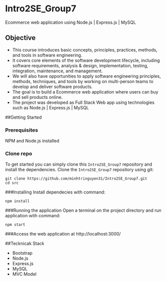 # Intro2SE_Group7
Ecommerce web application using Node.js | Express.js | MySQL

## Objective
* This course introduces basic concepts, principles, practices, methods, and tools in software engineering.
* It covers core elements of the software development lifecycle, including software requirements, analysis & design, implementation, testing, integration, maintenance, and management. 
* We will also have opportunities to apply software engineering principles, methods, techniques, and tools by working on multi-person teams to develop and deliver software products.
* The goal is to build a Ecommerce web application where users can buy and sell products online.
* The project was developed as Full Stack Web app using technologies such as Node.js | Express.js | MySQL

##Getting Started
### Prerequisites
NPM and Node.js installed
### Clone repo
To get started  you can simply clone this `Intro2SE_Group7` repository and install the dependencies.
Clone the `Intro2SE_Group7` repository using git:
```
git clone https://github.com/minhtringuyen31/Intro2SE_Group7.git
cd src
```

###Installing
Install dependecies with command:
```
npm install
```

###Running the application
Open a terminal on the project directory and run application with command:
```
npm start
```
###Access the web application at http://localhost:3000/

##Tecknicak Stack
* Bootstrap
* Node.js
* Express.js
* MySQL
* MVC Model
